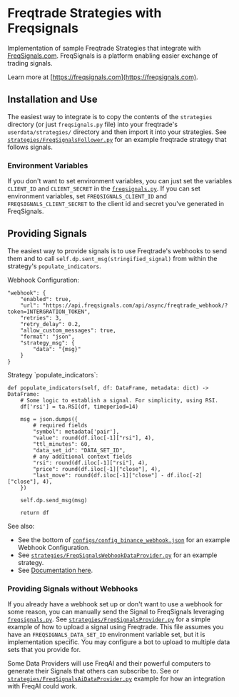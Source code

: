 # Freqtrade Strategies with Freqsignals

Implementation of sample Freqtrade Strategies that integrate with [FreqSignals.com](https://freqsignals.com). FreqSignals is a platform enabling easier exchange of trading signals.

Learn more at [https://freqsignals.com](https://freqsignals.com).

## Installation and Use

The easiest way to integrate is to copy the contents of the `strategies` directory (or just `freqsignals.py` file) into your freqtrade's `userdata/strategies/` directory and then import it into your strategies. See [`strategies/FreqSignalsFollower.py`](strategies/FreqSignalsFollower.py) for an example freqtrade strategy that follows signals.

### Environment Variables

If you don't want to set environment variables, you can just set the variables `CLIENT_ID` and `CLIENT_SECRET` in the [`freqsignals.py`](strategies/freqsignals.py). If you can set environment variables, set `FREQSIGNALS_CLIENT_ID` and `FREQSIGNALS_CLIENT_SECRET` to the client id and secret you've generated in FreqSignals.

## Providing Signals

The easiest way to provide signals is to use Freqtrade's webhooks to send them and to call `self.dp.sent_msg(stringified_signal)` from within the strategy's `populate_indicators`.

Webhook Configuration:

    "webhook": {
        "enabled": true,
        "url": "https://api.freqsignals.com/api/async/freqtrade_webhook/?token=INTERGRATION_TOKEN",
        "retries": 3,
        "retry_delay": 0.2,
        "allow_custom_messages": true,
        "format": "json",
        "strategy_msg": {
            "data": "{msg}"
        }
    }

Strategy \`populate_indicators\`:

    def populate_indicators(self, df: DataFrame, metadata: dict) -> DataFrame:
        # Some logic to establish a signal. For simplicity, using RSI.
        df['rsi'] = ta.RSI(df, timeperiod=14)

        msg = json.dumps({
            # required fields
            "symbol": metadata['pair'],
            "value": round(df.iloc[-1]["rsi"], 4),
            "ttl_minutes": 60,
            "data_set_id": "DATA_SET_ID",
            # any additional context fields
            "rsi": round(df.iloc[-1]["rsi"], 4),
            "price": round(df.iloc[-1]["close"], 4),
            "last_move": round(df.iloc[-1]["close"] - df.iloc[-2]["close"], 4),
        })

        self.dp.send_msg(msg)

        return df

See also:
- See the bottom of [`configs/config_binance_webhook.json`](configs/config_binance_webhook.json) for an example Webhook Configuration.
- See [`strategies/FreqSignalsWebhookDataProvider.py`](strategies/FreqSignalsWebhookDataProvider.py) for an example strategy.
- See [Documentation here](https://freqsignals.com/freqtrade_crypto_bot#documentation--upload-signals).


### Providing Signals without Webhooks

If you already have a webhook set up or don't want to use a webhook for some reason, you can manually send the Signal to FreqSignals leveraging [`freqsignals.py`](strategies/freqsignals.py). See [`strategies/FreqSignalsProvider.py`](strategies/FreqSignalsProvider.py) for a simple example of how to upload a signal using Freqtrade. This file assumes you have an `FREQSIGNALS_DATA_SET_ID` environment variable set, but it is implementation specific. You may configure a bot to upload to multiple data sets that you provide for.

Some Data Providers will use FreqAI and their powerful computers to generate their Signals that others can subscribe to. See or [`strategies/FreqSignalsAiDataProvider.py`](strategies/FreqSignalsAiDataProvider.py) example for how an integration with FreqAI could work.
